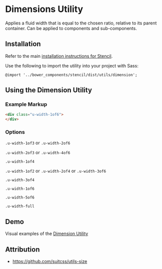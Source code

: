 # Dimensions Utility

Applies a fluid width that is equal to the chosen ratio, relative to its parent container. Can be applied to components and sub-components.


## Installation

Refer to the main [installation instructions for Stencil](https://github.com/mobify/stencil#installation).

Use the following to import the utility into your project with Sass:

```
@import '../bower_components/stencil/dist/utils/dimension';
```


## Using the Dimension Utility


### Example Markup

```html
<div class="u-width-1of6">
</div>
```


### Options

`.u-width-1of3` or `.u-width-2of6`

`.u-width-2of3` or `.u-width-4of6`

`.u-width-1of4`

`.u-width-1of2` or `.u-width-2of4` or `.u-width-3of6`

`.u-width-3of4`

`.u-width-1of6`

`.u-width-5of6`

`.u-width-full`


## Demo

Visual examples of the [Dimension Utility](https://mobify.github.io/stencil/visual/utils/dimension/index.html)


## Attribution

- https://github.com/suitcss/utils-size
